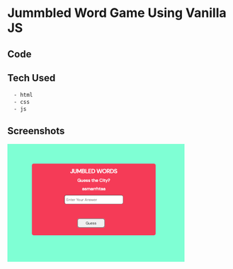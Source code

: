 # Jummbled Word Game Using Vanilla JS

## Code

## Tech Used 
      - html
      - css
      - js

## Screenshots 

<img width="400" src="./screenshots/1.png" />